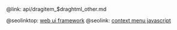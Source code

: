 @link: api/dragitem_$draghtml_other.md

@seolinktop: [web ui framework](https://webix.com)
@seolink: [context menu javascript](https://webix.com/widget/contextmenu/)